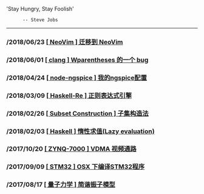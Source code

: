 
'Stay Hungry, Stay Foolish'

          -- Steve Jobs
-----------

### /2018/06/23 [\[ NeoVim \] 迁移到 NeoVim](/blogs/move-to-nvim/)
### /2018/06/01 [\[ clang \] Wparentheses 的一个 bug](/blogs/clang-bug-wparentheses/)
### /2018/04/24 [\[ node-ngspice \] 我的ngspice配置](/blogs/node-ngspice/)
### /2018/03/09 [\[ Haskell-Re \] 正则表达式引擎](/blogs/haskell-re/)
### /2018/02/26 [\[ Subset Construction \] 子集构造法](/blogs/subset-construction/)
### /2018/02/03 [\[ Haskell \] 惰性求值(Lazy evaluation)](/blogs/haskell-lazy-evaluation/)
### /2017/10/20 [\[ ZYNQ-7000 \] VDMA 视频通路](/blogs/zynq-7000-VDMA/)
### /2017/09/09 [\[ STM32 \] OSX 下编译STM32程序](/blogs/build-stm32-programme-on-macos/)
### /2017/08/17 [\[ 量子力学 \] 简谐振子模型](/blogs/quantum-harmonic-oscillator/)
